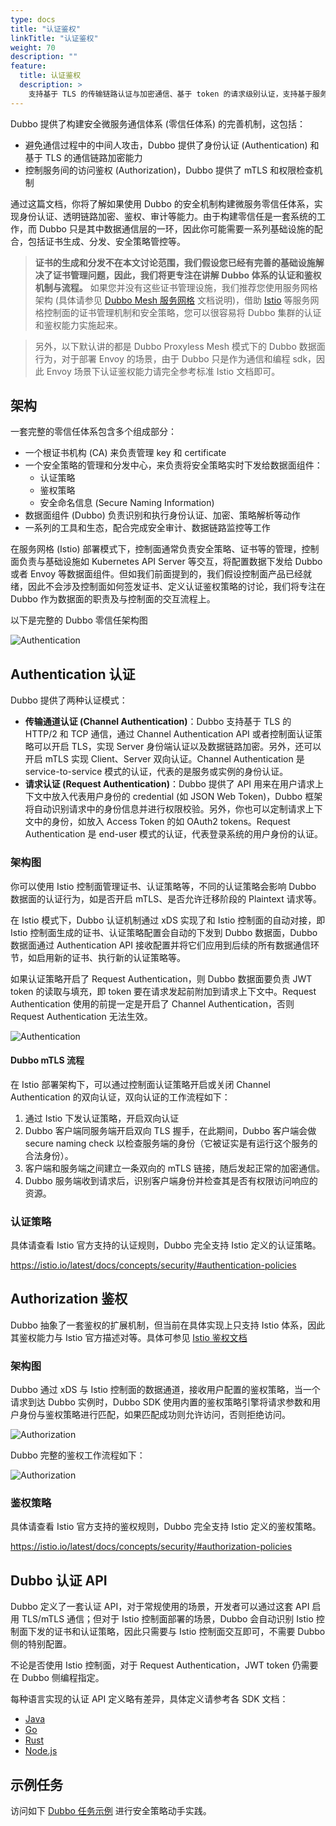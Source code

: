```yaml
---
type: docs
title: "认证鉴权"
linkTitle: "认证鉴权"
weight: 70
description: ""
feature:
  title: 认证鉴权
  description: >
    支持基于 TLS 的传输链路认证与加密通信、基于 token 的请求级别认证，支持基于服务来源和目的地的鉴权检查，可结合证书分发等分布式组件构建零信任分布式体系。
---
```


Dubbo 提供了构建安全微服务通信体系 (零信任体系) 的完善机制，这包括：
* 避免通信过程中的中间人攻击，Dubbo 提供了身份认证 (Authentication) 和基于 TLS 的通信链路加密能力
* 控制服务间的访问鉴权 (Authorization)，Dubbo 提供了 mTLS 和权限检查机制

通过这篇文档，你将了解如果使用 Dubbo 的安全机制构建微服务零信任体系，实现身份认证、透明链路加密、鉴权、审计等能力。由于构建零信任是一套系统的工作，而 Dubbo 只是其中数据通信层的一环，因此你可能需要一系列基础设施的配合，包括证书生成、分发、安全策略管控等。

> **证书的生成和分发不在本文讨论范围，我们假设您已经有完善的基础设施解决了证书管理问题，因此，我们将更专注在讲解 Dubbo 体系的认证和鉴权机制与流程。** 如果您并没有这些证书管理设施，我们推荐您使用服务网格架构 (具体请参见 [Dubbo Mesh 服务网格](../service-mesh/) 文档说明)，借助 [Istio](https://istio.io/latest/docs/concepts/security/) 等服务网格控制面的证书管理机制和安全策略，您可以很容易将 Dubbo 集群的认证和鉴权能力实施起来。

> 另外，以下默认讲的都是 Dubbo Proxyless Mesh 模式下的 Dubbo 数据面行为，对于部署 Envoy 的场景，由于 Dubbo 只是作为通信和编程 sdk，因此 Envoy 场景下认证鉴权能力请完全参考标准 Istio 文档即可。

## 架构

一套完整的零信任体系包含多个组成部分：

* 一个根证书机构 (CA) 来负责管理 key 和 certificate
* 一个安全策略的管理和分发中心，来负责将安全策略实时下发给数据面组件：
    * 认证策略
    * 鉴权策略
    * 安全命名信息 (Secure Naming Information)
* 数据面组件 (Dubbo) 负责识别和执行身份认证、加密、策略解析等动作
* 一系列的工具和生态，配合完成安全审计、数据链路监控等工作

在服务网格 (Istio) 部署模式下，控制面通常负责安全策略、证书等的管理，控制面负责与基础设施如 Kubernetes API Server 等交互，将配置数据下发给 Dubbo 或者 Envoy 等数据面组件。但如我们前面提到的，我们假设控制面产品已经就绪，因此不会涉及控制面如何签发证书、定义认证鉴权策略的讨论，我们将专注在 Dubbo 作为数据面的职责及与控制面的交互流程上。

以下是完整的 Dubbo 零信任架构图

![Authentication](/imgs/v3/feature/security/arch.png)

## Authentication 认证

Dubbo 提供了两种认证模式：

* **传输通道认证 (Channel Authentication)**：Dubbo 支持基于 TLS 的 HTTP/2 和 TCP 通信，通过 Channel Authentication API 或者控制面认证策略可以开启 TLS，实现 Server 身份端认证以及数据链路加密。另外，还可以开启 mTLS 实现 Client、Server 双向认证。Channel Authentication 是 service-to-service 模式的认证，代表的是服务或实例的身份认证。
* **请求认证 (Request Authentication)**：Dubbo 提供了 API 用来在用户请求上下文中放入代表用户身份的 credential (如 JSON Web Token)，Dubbo 框架将自动识别请求中的身份信息并进行权限校验。另外，你也可以定制请求上下文中的身份，如放入 Access Token 的如 OAuth2 tokens。Request Authentication 是 end-user 模式的认证，代表登录系统的用户身份的认证。

### 架构图

你可以使用 Istio 控制面管理证书、认证策略等，不同的认证策略会影响 Dubbo 数据面的认证行为，如是否开启 mTLS、是否允许迁移阶段的 Plaintext 请求等。

在 Istio 模式下，Dubbo 认证机制通过 xDS 实现了和 Istio 控制面的自动对接，即 Istio 控制面生成的证书、认证策略配置会自动的下发到 Dubbo 数据面，Dubbo 数据面通过 Authentication API 接收配置并将它们应用到后续的所有数据通信环节，如启用新的证书、执行新的认证策略等。

如果认证策略开启了 Request Authentication，则 Dubbo 数据面要负责 JWT token 的读取与填充，即 token 要在请求发起前附加到请求上下文中。Request Authentication 使用的前提一定是开启了 Channel Authentication，否则 Request Authentication 无法生效。

![Authentication](/imgs/v3/feature/security/auth-1.png)

#### Dubbo mTLS 流程

在 Istio 部署架构下，可以通过控制面认证策略开启或关闭 Channel Authentication 的双向认证，双向认证的工作流程如下：

1. 通过 Istio 下发认证策略，开启双向认证
2. Dubbo 客户端同服务端开启双向 TLS 握手，在此期间，Dubbo 客户端会做 secure naming check 以检查服务端的身份（它被证实是有运行这个服务的合法身份）。
3. 客户端和服务端之间建立一条双向的 mTLS 链接，随后发起正常的加密通信。
4. Dubbo 服务端收到请求后，识别客户端身份并检查其是否有权限访问响应的资源。

### 认证策略
具体请查看 Istio 官方支持的认证规则，Dubbo 完全支持 Istio 定义的认证策略。

https://istio.io/latest/docs/concepts/security/#authentication-policies

## Authorization 鉴权

Dubbo 抽象了一套鉴权的扩展机制，但当前在具体实现上只支持 Istio 体系，因此其鉴权能力与 Istio 官方描述对等。具体可参见
[Istio 鉴权文档](https://istio.io/latest/docs/concepts/security/#authorization)

### 架构图

Dubbo 通过 xDS 与 Istio 控制面的数据通道，接收用户配置的鉴权策略，当一个请求到达 Dubbo 实例时，Dubbo SDK 使用内置的鉴权策略引擎将请求参数和用户身份与鉴权策略进行匹配，如果匹配成功则允许访问，否则拒绝访问。

![Authorization](/imgs/v3/feature/security/authz-1.png)

Dubbo 完整的鉴权工作流程如下：

![Authorization](/imgs/v3/feature/security/authz-2.png)

### 鉴权策略
具体请查看 Istio 官方支持的鉴权规则，Dubbo 完全支持 Istio 定义的鉴权策略。

https://istio.io/latest/docs/concepts/security/#authorization-policies


## Dubbo 认证 API
Dubbo 定义了一套认证 API，对于常规使用的场景，开发者可以通过这套 API 启用 TLS/mTLS 通信；但对于 Istio 控制面部署的场景，Dubbo 会自动识别 Istio 控制面下发的证书和认证策略，因此只需要与 Istio 控制面交互即可，不需要 Dubbo 侧的特别配置。

不论是否使用 Istio 控制面，对于 Request Authentication，JWT token 仍需要在 Dubbo 侧编程指定。

每种语言实现的认证 API 定义略有差异，具体定义请参考各 SDK 文档：
* [Java](/)
* [Go](/)
* [Rust](/)
* [Node.js](/)

## 示例任务

访问如下 [Dubbo 任务示例](/) 进行安全策略动手实践。
